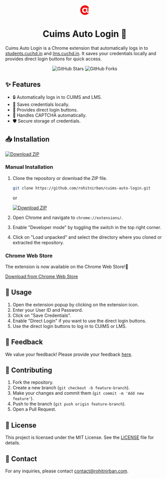 <p align="center">
    <img src="images/favicon.png" alt="Favicon">
</p>
<h1 align="center">Cuims Auto Login 🚀</h1>

Cuims Auto Login is a Chrome extension that automatically logs in to [students.cuchd.in](https://students.cuchd.in) and [lms.cuchd.in](https://lms.cuchd.in). It saves your credentials locally and provides direct login buttons for quick access.
<p align="center">
    <img src="https://img.shields.io/github/stars/rohitnirban/cuims-auto-login" alt="GitHub Stars">
    <img src="https://img.shields.io/github/forks/rohitnirban/cuims-auto-login" alt="GitHub Forks">
</p>

## ✨ Features

- 🔒 Automatically logs in to CUIMS and LMS.
- 💾 Saves credentials locally.
- 🔘 Provides direct login buttons.
- 🤖 Handles CAPTCHA automatically.
- 🛡️ Secure storage of credentials.

## 📥 Installation

[![Download ZIP](https://img.shields.io/badge/Download-ZIP-blue.svg)](https://github.com/rohitnirban/cuims-auto-login/releases/download/v1/cuims-auto-login.zip)

### Manual Installation

1. Clone the repository or download the ZIP file.
    ```bash
    git clone https://github.com/rohitnirban/cuims-auto-login.git
    ```
    or

    [![Download ZIP](https://img.shields.io/badge/Download-ZIP-blue.svg)](https://github.com/rohitnirban/cuims-auto-login/releases/download/v1/cuims-auto-login.zip)

2. Open Chrome and navigate to `chrome://extensions/`.
3. Enable "Developer mode" by toggling the switch in the top right corner.
4. Click on "Load unpacked" and select the directory where you cloned or extracted the repository.

### Chrome Web Store

The extension is now available on the Chrome Web Store!🎉<br>

[Download from Chrome Web Store](https://chromewebstore.google.com/detail/cuims-auto-login/cmiceidgkenbhnhpakfkfeaieiaojiih)


## 🚀 Usage

1. Open the extension popup by clicking on the extension icon.
2. Enter your User ID and Password.
3. Click on "Save Credentials".
4. Enable "Direct Login" if you want to use the direct login buttons.
5. Use the direct login buttons to log in to CUIMS or LMS.

## 📝 Feedback

We value your feedback! Please provide your feedback [here](https://forms.gle/1DCDbbr8N3hCEbmU8).

## 🤝 Contributing

1. Fork the repository.
2. Create a new branch (`git checkout -b feature-branch`).
3. Make your changes and commit them (`git commit -m 'Add new feature'`).
4. Push to the branch (`git push origin feature-branch`).
5. Open a Pull Request.

## 📄 License

This project is licensed under the MIT License. See the [LICENSE](LICENSE) file for details.

## 📧 Contact

For any inquiries, please contact [contact@rohitnirban.com](mailto:contact@rohitnirban.com).

